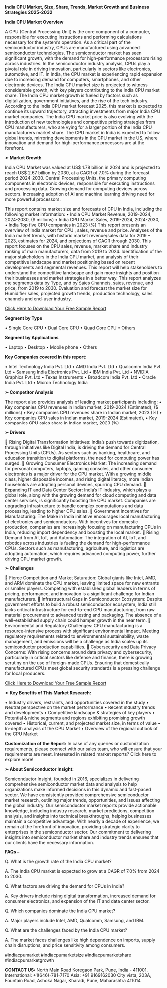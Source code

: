 **India CPU Market, Size, Share, Trends, Market Growth and Business Strategies 2025-2032**

**India CPU Market Overview**

A CPU (Central Processing Unit) is the core component of a computer, responsible for executing instructions and performing calculations necessary for the system’s operation. As a critical part of the semiconductor industry, CPUs are manufactured using advanced semiconductor technologies. The semiconductor market has seen significant growth, with the demand for high-performance processors rising across industries. In the semiconductor industry analysis, CPUs play a pivotal role in driving innovation, particularly in sectors like electronics, automotive, and IT. In India, the CPU market is experiencing rapid expansion due to increasing demand for computers, smartphones, and other electronic devices.
The India CPU market size is projected to witness considerable growth, with key players contributing to the India CPU market share. The India CPU market growth is fueled by factors such as digitalization, government initiatives, and the rise of the tech industry. According to the India CPU market forecast 2025, this market is expected to continue its upward trajectory, attracting investments from major India CPU market companies. The India CPU market price is also evolving with the introduction of new technologies and competitive pricing strategies from CPU manufacturers, who are vying for a larger portion of the India CPU manufacturers market share. The CPU market in India is expected to follow global trends, mirroring developments in the CPU market in the US, where innovation and demand for high-performance processors are at the forefront.

**➣ Market Growth**

India CPU Market was valued at US$ 1.78 billion in 2024 and is projected to reach US$ 2.67 billion by 2030, at a CAGR of 7.0% during the forecast period 2024-2030.
Central Processing Units, the primary computing components in electronic devices, responsible for executing instructions and processing data.
Growing demand for computing devices across sectors. Increasing adoption of AI and machine learning driving need for more powerful processors.

This report contains market size and forecasts of CPU in India, including the following market information:
•    India CPU Market Revenue, 2019-2024, 2024-2030, ($ millions)
•    India CPU Market Sales, 2019-2024, 2024-2030,
•    India Top five CPU companies in 2023 (%)
This report presents an overview of India market for CPU , sales, revenue and price. Analyses of the India market trends, with historic market revenue/sales data for 2019 – 2023, estimates for 2024, and projections of CAGR through 2030.
This report focuses on the CPU sales, revenue, market share and industry ranking of main manufacturers, data from 2019 to 2024. Identification of the major stakeholders in the India CPU market, and analysis of their competitive landscape and market positioning based on recent developments and segmental revenues.
This report will help stakeholders to understand the competitive landscape and gain more insights and position their businesses and market strategies in a better way.
This report analyzes the segments data by Type, and by Sales Channels, sales, revenue, and price, from 2019 to 2030. Evaluation and forecast the market size for Humidifier sales, projected growth trends, production technology, sales channels and end-user industry.

[Click Here to Download Your Free Sample Report](https://semiconductorinsight.com/report/india-cpu-market/)

**Segment by Type**

•    Single Core CPU
•    Dual Core CPU
•    Quad Core CPU
•    Others

**Segment by Applications**

•    Laptop
•    Desktop
•    Mobile phone
•    Others

**Key Companies covered in this report:**

•    Intel Technology India Pvt. Ltd
•    AMD India Pvt. Ltd
•    Qualcomm India Pvt. Ltd
•    Samsung India Electronics Pvt. Ltd
•    IBM India Pvt. Ltd
•    NVIDIA Graphics Pvt. Ltd
•    Texas Instruments
•    Broadcom India Pvt. Ltd
•    Oracle India Pvt. Ltd
•    Micron Technology India
 
**➣ Competitor Analysis**

The report also provides analysis of leading market participants including:
•    Key companies CPU revenues in Indian market, 2019-2024 (Estimated), ($ millions)
•    Key companies CPU revenues share in Indian market, 2023 (%)
•    Key companies CPU sales in Indian market, 2019-2024 (Estimated),
•    Key companies CPU sales share in Indian market, 2023 (%)

**➣ Drivers**

	Rising Digital Transformation Initiatives: India’s push towards digitization, through initiatives like Digital India, is driving the demand for Central Processing Units (CPUs). As sectors such as banking, healthcare, and education transition to digital platforms, the need for computing power has surged.
	Growing Consumer Electronics Market: The increasing demand for personal computers, laptops, gaming consoles, and other consumer electronics is a major driver for the CPU market. With a growing middle class, higher disposable incomes, and rising digital literacy, more Indian households are adopting personal devices, spurring CPU demand.
	Expanding IT and Data Center Sector: India’s IT industry, which plays a global role, along with the growing demand for cloud computing and data center services, is significantly boosting the CPU market. Companies are upgrading infrastructure to handle complex computations and data processing, leading to higher CPU sales.
	Government Incentives for Manufacturing: The Make in India initiative encourages local manufacturing of electronics and semiconductors. With incentives for domestic production, companies are increasingly focusing on manufacturing CPUs in India, reducing import dependency and boosting the local market.
	Rising Demand from AI, IoT, and Automation: The integration of AI, IoT, and robotics across industries is fueling the demand for high-performance CPUs. Sectors such as manufacturing, agriculture, and logistics are adopting automation, which requires advanced computing power, further driving CPU market growth.

**➣ Challenges**

	Fierce Competition and Market Saturation: Global giants like Intel, AMD, and ARM dominate the CPU market, leaving limited space for new entrants or smaller players. Competing with established global leaders in terms of pricing, performance, and innovation is a significant challenge for Indian manufacturers.
	Infrastructural Gaps in Semiconductor Ecosystem: Despite government efforts to build a robust semiconductor ecosystem, India still lacks critical infrastructure for end-to-end CPU manufacturing, from raw material procurement to advanced testing and packaging. The absence of a well-established supply chain could hamper growth in the near term.
	Environmental and Regulatory Challenges: CPU manufacturing is a resource-intensive process with significant environmental impact. Meeting regulatory requirements related to environmental sustainability, waste management, and emissions will be a challenge as India scales up its semiconductor production capabilities.
	Cybersecurity and Data Privacy Concerns: With rising concerns around data privacy and cybersecurity, particularly in critical sectors like defense and finance, there is growing scrutiny on the use of foreign-made CPUs. Ensuring that domestically manufactured CPUs meet global security standards is a pressing challenge for local producers.

[Click Here to Download Your Free Sample Report](https://semiconductorinsight.com/report/india-cpu-market/)

**➣ Key Benefits of This Market Research:**

•    Industry drivers, restraints, and opportunities covered in the study
•    Neutral perspective on the market performance
•    Recent industry trends and developments
•    Competitive landscape & strategies of key players
•    Potential & niche segments and regions exhibiting promising growth covered
•    Historical, current, and projected market size, in terms of value
•    In-depth analysis of the CPU Market
•    Overview of the regional outlook of the CPU Market

**Customization of the Report:** 
In case of any queries or customization requirements, please connect with our sales team, who will ensure that your requirements are meet.
Interested in related market reports? Click here to explore more!

**➣ About Semiconductor Insight:**

Semiconductor Insight, founded in 2016, specializes in delivering comprehensive semiconductor market data and analysis to help organizations make informed decisions in this dynamic and fast-paced sector. We have consistently provided comprehensive semiconductor market research, outlining major trends, opportunities, and issues affecting the global industry.
Our semiconductor market reports provide actionable knowledge, including industry research, market predictions, competition analysis, and insights into technical breakthroughs, helping businesses maintain a competitive advantage. With nearly a decade of experience, we remain at the forefront of innovation, providing strategic clarity to enterprises in the semiconductor sector.
Our commitment to delivering insights into semiconductor market share and industry trends ensures that our clients have the necessary information.

**FAQs –**

Q. What is the growth rate of the India CPU market?

A. The India CPU market is expected to grow at a CAGR of 7.0% from 2024 to 2030.

Q. What factors are driving the demand for CPUs in India?

A. Key drivers include rising digital transformation, increased demand for consumer electronics, and expansion of the IT and data center sector.

Q. Which companies dominate the India CPU market?

A. Major players include Intel, AMD, Qualcomm, Samsung, and IBM.

Q. What are the challenges faced by the India CPU market?

A. The market faces challenges like high dependence on imports, supply chain disruptions, and price sensitivity among consumers.

#indiacpumarket
#indiacpumarketsize
#indiacpumarketshare
#indiacpumarketgrowth

**CONTACT US:**
North Main Road Koregaon Park, Pune, India - 411001.
International: +1(646)-781-7170
Asia: +91 9169162030
City vista, 203A, Fountain Road, Ashoka Nagar, Kharadi, Pune, Maharashtra 411014

